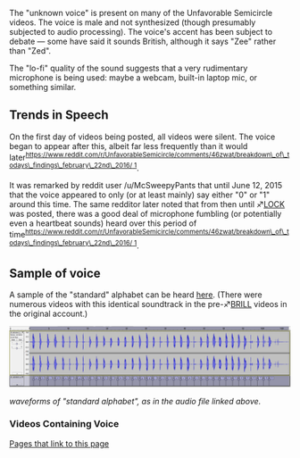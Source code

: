 The "unknown voice" is present on many of the Unfavorable Semicircle
videos. The voice is male and not synthesized (though presumably
subjected to audio processing). The voice's accent has been subject to
debate — some have said it sounds British, although it says "Zee" rather
than "Zed".

The "lo-fi" quality of the sound suggests that a very rudimentary
microphone is being used: maybe a webcam, built-in laptop mic, or
something similar.

## Trends in Speech

On the first day of videos being posted, all videos were silent. The
voice began to appear after this, albeit far less frequently than it
would
later<sup>[https://www.reddit.com/r/UnfavorableSemicircle/comments/46zwat/breakdown\_of\_todays\_findings\_february\_22nd\_2016/
1](https://www.reddit.com/r/UnfavorableSemicircle/comments/46zwat/breakdown_of_todays_findings_february_22nd_2016/_1 "wikilink")</sup>.

It was remarked by reddit user /u/McSweepyPants that until June 12, 2015
that the voice appeared to only (or at least mainly) say either "0" or
"1" around this time. The same redditor later noted that from then until
♐[LOCK](LOCK "wikilink") was posted, there was a good deal of microphone
fumbling (or potentially even a heartbeat sounds) heard over this period
of
time<sup>[https://www.reddit.com/r/UnfavorableSemicircle/comments/46zwat/breakdown\_of\_todays\_findings\_february\_22nd\_2016/
1](https://www.reddit.com/r/UnfavorableSemicircle/comments/46zwat/breakdown_of_todays_findings_february_22nd_2016/_1 "wikilink")</sup>.

## Sample of voice

A sample of the "standard" alphabet can be heard
[here](https://clyp.it/ql1rof5n). (There were numerous videos with this
identical soundtrack in the pre-♐[BRILL](BRILL "wikilink") videos in the
original account.)

![Alphabet\_standard\_waveforms.png](Alphabet_standard_waveforms.png
"Alphabet_standard_waveforms.png")

*waveforms of "standard alphabet", as in the audio file linked above.*

### Videos Containing Voice

[Pages that link to this
page](http://www.unfavorablesemicircle.com/wiki/Special:WhatLinksHere/Unknown_Voice)
